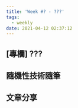 ```yaml
---
title: 'Week #? - ???'
tags:
  - weekly
date: 2021-04-12 02:37:12
---
```




## [專欄] ???
## 隨機性技術隨筆
## 文章分享